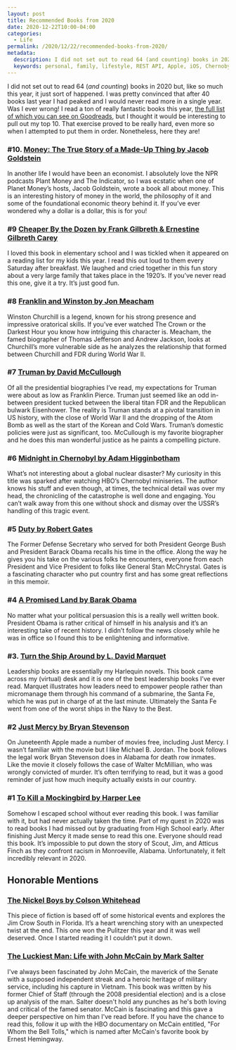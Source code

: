 ```yaml
---
layout: post
title: Recommended Books from 2020
date: 2020-12-22T10:00-04:00
categories:
  - Life
permalink: /2020/12/22/recommended-books-from-2020/
metadata:
  description: I did not set out to read 64 (and counting) books in 2020 but, like so much this year, it just sort of happened.
  keywords: personal, family, lifestyle, REST API, Apple, iOS, Chernobyl
---
```


I did not set out to read 64 (*and counting*) books in 2020 but, like so much this year, it just sort of happened. I was pretty convinced that after 40 books last year I had peaked and I would never read more in a single year. Was I ever wrong! I read a ton of really fantastic books this year, [the full list of which you can see on Goodreads](https://www.goodreads.com/user_challenges/20194804), but I thought it would be interesting to pull out my top 10. That exercise proved to be really hard, even more so when I attempted to put them in order. Nonetheless, here they are!

<!-- excerpt -->

### #10. [Money: The True Story of a Made-Up Thing by Jacob Goldstein](https://amzn.to/3gNTskV)

In another life I would have been an economist. I absolutely love the NPR podcasts Plant Money and The Indicator, so I was ecstatic when one of Planet Money’s hosts, Jacob Goldstein, wrote a book all about money. This is an interesting history of money in the world, the philosophy of it and some of the foundational economic theory behind it. If you’ve ever wondered why a dollar is a dollar, this is for you!

### #9 [Cheaper By the Dozen by Frank Gilbreth & Ernestine Gilbreth Carey](https://amzn.to/3nlASDj)

I loved this book in elementary school and I was tickled when it appeared on a reading list for my kids this year. I read this out loud to them every Saturday after breakfast. We laughed and cried together in this fun story about a very large family that takes place in the 1920’s. If you’ve never read this one, give it a try. It’s just good fun.

### #8 [Franklin and Winston by Jon Meacham](https://amzn.to/3qVOdo9)

Winston Churchill is a legend, known for his strong presence and impressive oratorical skills. If you’ve ever watched The Crown or the Darkest Hour you know how intriguing this character is. Meacham, the famed biographer of Thomas Jefferson and Andrew Jackson, looks at Churchill’s more vulnerable side as he analyzes the relationship that formed between Churchill and FDR during World War II.

### #7 [Truman by David McCullough](https://amzn.to/34d8hIL)

Of all the presidential biographies I’ve read, my expectations for Truman were about as low as Franklin Pierce. Truman just seemed like an odd in-between president tucked between the liberal titan FDR and the Republican bulwark Eisenhower. The reality is Truman stands at a pivotal transition in US history, with the close of World War II and the dropping of the Atom Bomb as well as the start of the Korean and Cold Wars. Truman’s domestic policies were just as significant, too. McCullough is my favorite biographer and he does this man wonderful justice as he paints a compelling picture.

### #6 [Midnight in Chernobyl by Adam Higginbotham](https://amzn.to/2KmtoS7)

What’s not interesting about a global nuclear disaster? My curiosity in this title was sparked after watching HBO’s Chernobyl miniseries. The author knows his stuff and even though, at times, the technical detail was over my head, the chronicling of the catastrophe is well done and engaging. You can’t walk away from this one without shock and dismay over the USSR’s handling of this tragic event.

### #5 [Duty by Robert Gates](https://amzn.to/3miRYQT)

The Former Defense Secretary who served for both President George Bush and President Barack Obama recalls his time in the office. Along the way he gives you his take on the various folks he encounters, everyone from each President and Vice President to folks like General Stan McChrystal. Gates is a fascinating character who put country first and has some great reflections in this memoir.

### #4 [A Promised Land by Barak Obama](https://amzn.to/3mjmbzx)

No matter what your political persuasion this is a really well written book. President Obama is rather critical of himself in his analysis and it’s an interesting take of recent history. I didn’t follow the news closely while he was in office so I found this to be enlightening and informative.

### #3. [Turn the Ship Around by L. David Marquet](https://amzn.to/2K1AP0Y)

Leadership books are essentially my Harlequin novels. This book came across my (virtual) desk and it is one of the best leadership books I’ve ever read. Marquet illustrates how leaders need to empower people rather than micromanage them through his command of a submarine, the Santa Fe, which he was put in charge of at the last minute. Ultimately the Santa Fe went from one of the worst ships in the Navy to the Best.

### #2 [Just Mercy by Bryan Stevenson](https://amzn.to/3oOGtCw)

On Juneteenth Apple made a number of movies free, including Just Mercy. I wasn’t familiar with the movie but I like Michael B. Jordan. The book follows the legal work Bryan Stevenson does in Alabama for death row inmates. Like the movie it closely follows the case of Walter McMillian, who was wrongly convicted of murder. It’s often terrifying to read, but it was a good reminder of just how much inequity actually exists in our country.

### #1 [To Kill a Mockingbird by Harper Lee](https://amzn.to/3a8lG8L)

Somehow I escaped school without ever reading this book. I was familiar with it, but had never actually taken the time. Part of my quest in 2020 was to read books I had missed out by graduating from High School early. After finishing Just Mercy it made sense to read this one. Everyone should read this book. It’s impossible to put down the story of Scout, Jim, and Atticus Finch as they confront racism in Monroeville, Alabama. Unfortunately, it felt incredibly relevant in 2020.

## Honorable Mentions

### [The Nickel Boys by Colson Whitehead](https://amzn.to/2WeIMT8)

This piece of fiction is based off of some historical events and explores the Jim Crow South in Florida. It’s a heart wrenching story with an unexpected twist at the end. This one won the Pulitzer this year and it was well deserved. Once I started reading it I couldn’t put it down.

### [The Luckiest Man: Life with John McCain by Mark Salter](https://amzn.to/2WzvMaS)

I've always been fascinated by John McCain, the maverick of the Senate with a supposed independent streak and a heroic heritage of military service, including his capture in Vietnam. This book was written by his former Chief of Staff (through the 2008 presidential election) and is a close up analysis of the man. Salter doesn't hold any punches as he's both loving and critical of the famed senator. McCain is fascinating and this gave a deeper perspective on him than I've read before. If you have the chance to read this, follow it up with the HBO documentary on McCain entitled, "For Whom the Bell Tolls," which is named after McCain's favorite book by Ernest Hemingway.
